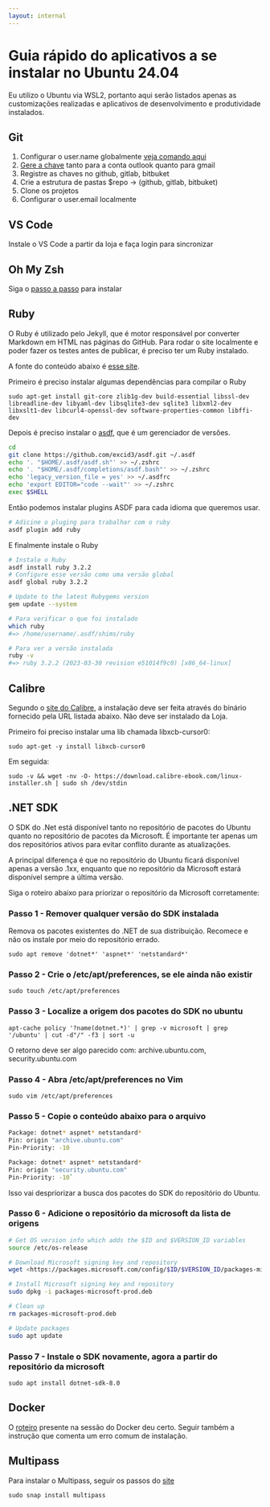 ```yaml
---
layout: internal
---
```


# Guia rápido do aplicativos a se instalar no Ubuntu 24.04

Eu utilizo o Ubuntu via WSL2, portanto aqui serão listados apenas as customizações realizadas e aplicativos de desenvolvimento e produtividade instalados.

## Git

1. Configurar o user.name globalmente [veja comando aqui](https://jeannandrade.github.io/content/git/index.html#configurando-o-git)
1. [Gere a chave](https://jeannandrade.github.io/content/git/index.html#gerando-uma-nova-chave-ssh-e-adicionando-a-ao-agente-ssh) tanto para a conta outlook quanto para gmail
1. Registre as chaves no github, gitlab, bitbuket
1. Crie a estrutura de pastas $repo -> (github, gitlab, bitbuket)
1. Clone os projetos
1. Configurar o user.email localmente

## VS Code

Instale o VS Code a partir da loja e faça login para sincronizar

## Oh My Zsh

Siga o [passo a passo](https://jeannandrade.github.io/content/linux/terminal/index.html#instalando-o-oh-my-zsh-no-linux) para instalar

## Ruby

O Ruby é utilizado pelo Jekyll, que é motor responsável por converter Markdown em HTML nas páginas do GitHub. Para rodar o site localmente e poder fazer os testes antes de publicar, é preciso ter um Ruby instalado.

A fonte do conteúdo abaixo é [esse site](https://gorails.com/setup/ubuntu/23.10#comments).

Primeiro é preciso instalar algumas dependências para compilar o Ruby

`sudo apt-get install git-core zlib1g-dev build-essential libssl-dev libreadline-dev libyaml-dev libsqlite3-dev sqlite3 libxml2-dev libxslt1-dev libcurl4-openssl-dev software-properties-common libffi-dev`

Depois é preciso instalar o [asdf](https://asdf-vm.com/), que é um gerenciador de versões.

```bash
cd
git clone https://github.com/excid3/asdf.git ~/.asdf
echo '. "$HOME/.asdf/asdf.sh"' >> ~/.zshrc
echo '. "$HOME/.asdf/completions/asdf.bash"' >> ~/.zshrc
echo 'legacy_version_file = yes' >> ~/.asdfrc
echo 'export EDITOR="code --wait"' >> ~/.zshrc
exec $SHELL
```

Então podemos instalar plugins ASDF para cada idioma que queremos usar.

```bash
# Adicine o pluging para trabalhar com o ruby
asdf plugin add ruby
```

E finalmente instale o Ruby

```bash
# Instale o Ruby
asdf install ruby 3.2.2
# Configure esse versão como uma versão global
asdf global ruby 3.2.2

# Update to the latest Rubygems version
gem update --system

# Para verificar o que foi instalado
which ruby
#=> /home/username/.asdf/shims/ruby

# Para ver a versão instalada
ruby -v
#=> ruby 3.2.2 (2023-03-30 revision e51014f9c0) [x86_64-linux]
```

## Calibre

Segundo o [site do Calibre](https://calibre-ebook.com/download_linux), a instalação deve ser feita através do binário fornecido pela URL listada abaixo. Não deve ser instalado da Loja.

Primeiro foi preciso instalar uma lib chamada libxcb-cursor0:

`sudo apt-get -y install libxcb-cursor0`

Em seguida:

`sudo -v && wget -nv -O- https://download.calibre-ebook.com/linux-installer.sh | sudo sh /dev/stdin`

## .NET SDK

O SDK do .Net está disponível tanto no repositório de pacotes do Ubuntu quanto no repositório de pacotes da Microsoft. É importante ter apenas um dos repositórios ativos para evitar conflito durante as atualizações.

A principal diferença é que no repositório do Ubuntu ficará disponível apenas a versão .1xx, enquanto que no repositório da Microsoft estará disponível sempre a última versão.

Siga o roteiro abaixo para priorizar o repositório da Microsoft corretamente:

### Passo 1 - Remover qualquer versão do SDK instalada

Remova os pacotes existentes do .NET de sua distribuição. Recomece e não os instale por meio do repositório errado.

`sudo apt remove 'dotnet*' 'aspnet*' 'netstandard*'`

### Passo 2 - Crie o /etc/apt/preferences, se ele ainda não existir

`sudo touch /etc/apt/preferences`

### Passo 3 - Localize a origem dos pacotes do SDK no ubuntu

`apt-cache policy '?name(dotnet.*)' | grep -v microsoft | grep '/ubuntu' | cut -d"/" -f3 | sort -u`

O retorno deve ser algo parecido com: archive.ubuntu.com, security.ubuntu.com

### Passo 4 - Abra /etc/apt/preferences no Vim

`sudo vim /etc/apt/preferences`

### Passo 5 - Copie o conteúdo abaixo para o arquivo

```bash
Package: dotnet* aspnet* netstandard*
Pin: origin "archive.ubuntu.com"
Pin-Priority: -10

Package: dotnet* aspnet* netstandard*
Pin: origin "security.ubuntu.com"
Pin-Priority: -10`
```

Isso vai despriorizar a busca dos pacotes do SDK do repositório do Ubuntu.

### Passo 6 - Adicione o repositório da microsoft da lista de origens

```bash
# Get OS version info which adds the $ID and $VERSION_ID variables
source /etc/os-release

# Download Microsoft signing key and repository
wget <https://packages.microsoft.com/config/$ID/$VERSION_ID/packages-microsoft-prod.deb> -O packages-microsoft-prod.deb

# Install Microsoft signing key and repository
sudo dpkg -i packages-microsoft-prod.deb

# Clean up
rm packages-microsoft-prod.deb

# Update packages
sudo apt update
```

### Passo 7 - Instale o SDK novamente, agora a partir do repositório da microsoft

`sudo apt install dotnet-sdk-8.0`

## Docker

O [roteiro](https://jeannandrade.github.io/content/docker/como_instalar/index.html) presente na sessão do Docker deu certo. Seguir também a instrução que comenta um erro comum de instalação.

## Multipass

Para instalar o Multipass, seguir os passos do [site](https://multipass.run/install)

`sudo snap install multipass`
